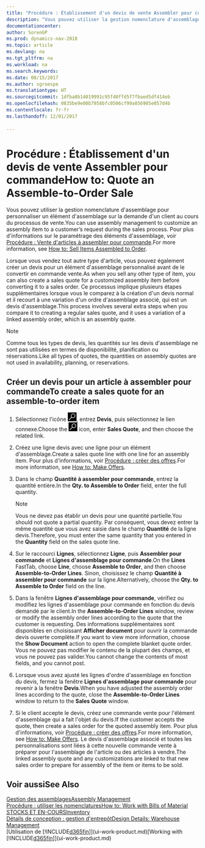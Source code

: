 ```yaml
---
title: "Procédure : Établissement d'un devis de vente Assembler pour commande"
description: "Vous pouvez utiliser la gestion nomenclature d'assemblage pour personnaliser un élément d'assemblage sur la demande d'un client au cours du processus de vente."
documentationcenter: 
author: SorenGP
ms.prod: dynamics-nav-2018
ms.topic: article
ms.devlang: na
ms.tgt_pltfrm: na
ms.workload: na
ms.search.keywords: 
ms.date: 08/15/2017
ms.author: sgroespe
ms.translationtype: HT
ms.sourcegitcommit: 1dfba8b14019991c95f40ffd5f7fbaed5df414eb
ms.openlocfilehash: 0835be9e00b7958bfc0506cf99a856905e057d4b
ms.contentlocale: fr-fr
ms.lasthandoff: 12/01/2017

---
```

# <a name="how-to-quote-an-assemble-to-order-sale"></a><span data-ttu-id="c395c-103">Procédure : Établissement d'un devis de vente Assembler pour commande</span><span class="sxs-lookup"><span data-stu-id="c395c-103">How to: Quote an Assemble-to-Order Sale</span></span>
<span data-ttu-id="c395c-104">Vous pouvez utiliser la gestion nomenclature d'assemblage pour personnaliser un élément d'assemblage sur la demande d'un client au cours du processus de vente.</span><span class="sxs-lookup"><span data-stu-id="c395c-104">You can use assembly management to customize an assembly item to a customer’s request during the sales process.</span></span> <span data-ttu-id="c395c-105">Pour plus d'informations sur le paramétrage des éléments d'assemblage, voir [Procédure : Vente d'articles à assembler pour commande](assembly-how-to-sell-items-assembled-to-order.md).</span><span class="sxs-lookup"><span data-stu-id="c395c-105">For more information, see [How to: Sell Items Assembled to Order](assembly-how-to-sell-items-assembled-to-order.md).</span></span>  

<span data-ttu-id="c395c-106">Lorsque vous vendez tout autre type d'article, vous pouvez également créer un devis pour un élément d'assemblage personnalisé avant de le convertir en commande vente.</span><span class="sxs-lookup"><span data-stu-id="c395c-106">As when you sell any other type of item, you can also create a sales quote for a customized assembly item before converting it to a sales order.</span></span> <span data-ttu-id="c395c-107">Ce processus implique plusieurs étapes supplémentaires lorsque vous le comparez à la création d'un devis normal et il recourt à une variation d'un ordre d'assemblage associé, qui est un devis d'assemblage.</span><span class="sxs-lookup"><span data-stu-id="c395c-107">This process involves several extra steps when you compare it to creating a regular sales quote, and it uses a variation of a linked assembly order, which is an assembly quote.</span></span>

> [!NOTE]  
>  <span data-ttu-id="c395c-108">Comme tous les types de devis, les quantités sur les devis d'assemblage ne sont pas utilisées en termes de disponibilité, planification ou réservations.</span><span class="sxs-lookup"><span data-stu-id="c395c-108">Like all types of quotes, the quantities on assembly quotes are not used in availability, planning, or reservations.</span></span>  

## <a name="to-create-a-sales-quote-for-an-assemble-to-order-item"></a><span data-ttu-id="c395c-109">Créer un devis pour un article à assembler pour commande</span><span class="sxs-lookup"><span data-stu-id="c395c-109">To create a sales quote for an assemble-to-order item</span></span>  
1.  <span data-ttu-id="c395c-110">Sélectionnez l'icône ![Page ou état pour la recherche](media/ui-search/search_small.png "icône Page ou état pour la recherche"), entrez **Devis**, puis sélectionnez le lien connexe.</span><span class="sxs-lookup"><span data-stu-id="c395c-110">Choose the ![Search for Page or Report](media/ui-search/search_small.png "Search for Page or Report icon") icon, enter **Sales Quote**, and then choose the related link.</span></span>  
2.  <span data-ttu-id="c395c-111">Créez une ligne devis avec une ligne pour un élément d'assemblage.</span><span class="sxs-lookup"><span data-stu-id="c395c-111">Create a sales quote line with one line for an assembly item.</span></span> <span data-ttu-id="c395c-112">Pour plus d'informations, voir [Procédure : créer des offres](sales-how-make-offers.md).</span><span class="sxs-lookup"><span data-stu-id="c395c-112">For more information, see [How to: Make Offers](sales-how-make-offers.md).</span></span>  
3.  <span data-ttu-id="c395c-113">Dans le champ **Quantité à assembler pour commande**, entrez la quantité entière.</span><span class="sxs-lookup"><span data-stu-id="c395c-113">In the **Qty. to Assemble to Order** field, enter the full quantity.</span></span>

    > [!NOTE]  
    >  <span data-ttu-id="c395c-114">Vous ne devez pas établir un devis pour une quantité partielle.</span><span class="sxs-lookup"><span data-stu-id="c395c-114">You should not quote a partial quantity.</span></span> <span data-ttu-id="c395c-115">Par conséquent, vous devez entrer la même quantité que vous avez saisie dans le champ **Quantité** de la ligne devis.</span><span class="sxs-lookup"><span data-stu-id="c395c-115">Therefore, you must enter the same quantity that you entered in the **Quantity** field on the sales quote line.</span></span>  

4.  <span data-ttu-id="c395c-116">Sur le raccourci **Lignes**, sélectionnez **Ligne**, puis **Assembler pour commande** et **Lignes d'assemblage pour commande**.</span><span class="sxs-lookup"><span data-stu-id="c395c-116">On the **Lines** FastTab, choose **Line**, choose **Assemble to Order**, and then choose **Assemble-to-Order Lines**.</span></span> <span data-ttu-id="c395c-117">Sinon, choisissez le champ **Quantité à assembler pour commande** sur la ligne.</span><span class="sxs-lookup"><span data-stu-id="c395c-117">Alternatively, choose the **Qty. to Assemble to Order** field on the line.</span></span>  
5.  <span data-ttu-id="c395c-118">Dans la fenêtre **Lignes d'assemblage pour commande**, vérifiez ou modifiez les lignes d'assemblage pour commande en fonction du devis demandé par le client.</span><span class="sxs-lookup"><span data-stu-id="c395c-118">In the **Assemble-to-Order Lines** window, review or modify the assembly order lines according to the quote that the customer is requesting.</span></span> <span data-ttu-id="c395c-119">Des informations supplémentaires sont disponibles en choisissant **Afficher document** pour ouvrir la commande devis ouverte complète.</span><span class="sxs-lookup"><span data-stu-id="c395c-119">If you want to view more information, choose the **Show Document** action to open the complete blanket quote order.</span></span> <span data-ttu-id="c395c-120">Vous ne pouvez pas modifier le contenu de la plupart des champs, et vous ne pouvez pas valider.</span><span class="sxs-lookup"><span data-stu-id="c395c-120">You cannot change the contents of most fields, and you cannot post.</span></span>  
6.  <span data-ttu-id="c395c-121">Lorsque vous avez ajusté les lignes d'ordre d'assemblage en fonction du devis, fermez la fenêtre **Lignes d'assemblage pour commande** pour revenir à la fenêtre **Devis**.</span><span class="sxs-lookup"><span data-stu-id="c395c-121">When you have adjusted the assembly order lines according to the quote, close the **Assemble-to-Order Lines** window to return to the **Sales Quote** window.</span></span>  
7.  <span data-ttu-id="c395c-122">Si le client accepte le devis, créez une commande vente pour l'élément d'assemblage qui a fait l'objet du devis.</span><span class="sxs-lookup"><span data-stu-id="c395c-122">If the customer accepts the quote, then create a sales order for the quoted assembly item.</span></span> <span data-ttu-id="c395c-123">Pour plus d'informations, voir [Procédure : créer des offres](sales-how-make-offers.md).</span><span class="sxs-lookup"><span data-stu-id="c395c-123">For more information, see [How to: Make Offers](sales-how-make-offers.md).</span></span> <span data-ttu-id="c395c-124">Le devis d'assemblage associé et toutes les personnalisations sont liées à cette nouvelle commande vente à préparer pour l'assemblage de l'article ou des articles à vendre.</span><span class="sxs-lookup"><span data-stu-id="c395c-124">The linked assembly quote and any customizations are linked to that new sales order to prepare for assembly of the item or items to be sold.</span></span>  

## <a name="see-also"></a><span data-ttu-id="c395c-125">Voir aussi</span><span class="sxs-lookup"><span data-stu-id="c395c-125">See Also</span></span>  
[<span data-ttu-id="c395c-126">Gestion des assemblages</span><span class="sxs-lookup"><span data-stu-id="c395c-126">Assembly Management</span></span>](assembly-assemble-items.md)  
[<span data-ttu-id="c395c-127">Procédure : utiliser les nomenclatures</span><span class="sxs-lookup"><span data-stu-id="c395c-127">How to: Work with Bills of Material</span></span>](inventory-how-work-BOMs.md)  
[<span data-ttu-id="c395c-128">STOCKS ET EN-COURS</span><span class="sxs-lookup"><span data-stu-id="c395c-128">Inventory</span></span>](inventory-manage-inventory.md)  
[<span data-ttu-id="c395c-129">Détails de conception : gestion d'entrepôt</span><span class="sxs-lookup"><span data-stu-id="c395c-129">Design Details: Warehouse Management</span></span>](design-details-warehouse-management.md)  
<span data-ttu-id="c395c-130">[Utilisation de [!INCLUDE[d365fin](includes/d365fin_md.md)]](ui-work-product.md)</span><span class="sxs-lookup"><span data-stu-id="c395c-130">[Working with [!INCLUDE[d365fin](includes/d365fin_md.md)]](ui-work-product.md)</span></span>

